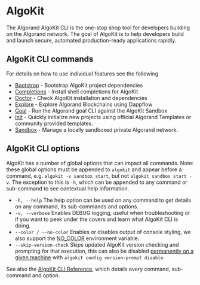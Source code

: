 # AlgoKit

The Algorand AlgoKit CLI is the one-stop shop tool for developers building on the Algorand network. The goal of AlgoKit is to help developers build and launch secure, automated production-ready applications rapidly.

## AlgoKit CLI commands

For details on how to use individual features see the following

- [Bootstrap](./features/bootstrap.md) - Bootstrap AlgoKit project dependencies
- [Completions](./features/completions.md) - Install shell completions for AlgoKit
- [Doctor](./features/doctor.md) - Check AlgoKit installation and dependencies
- [Explore](./features/explore.md) - Explore Algorand Blockchains using Dappflow
- [Goal](./features/goal.md) - Run the Algorand goal CLI against the AlgoKit Sandbox
- [Init](./features/init.md) - Quickly initialize new projects using official Algorand Templates or community provided templates.
- [Sandbox](./features/sandbox.md) - Manage a locally sandboxed private Algorand network.

## AlgoKit CLI options

AlgoKit has a number of global options that can impact all commands. Note: these global options must be appended to `algokit` and appear before a command, e.g. `algokit -v sandbox start`, but not `algokit sandbox start -v`. The exception to this is `-h`, which can be appended to any command or sub-command to see contextual help information.

- `-h, --help` The help option can be used on any command to get details on any command, its sub-commands and options.
- `-v, --verbose` Enables DEBUG logging, useful when troubleshooting or if you want to peek under the covers and learn what AlgoKit CLI is doing.
- `--color / --no-color` Enables or disables output of console styling, we also support the [NO_COLOR](https://no-color.org) environment variable.
- `--skip-version-check` Skips updated AlgoKit version checking and prompting for that execution, this can also be disabled [permanently on a given machine](./cli/index.md#version-prompt) with `algokit config version-prompt disable`.

See also the [AlgoKit CLI Reference](./cli/index.md), which details every command, sub-command and option.

